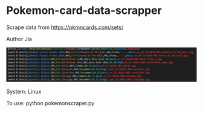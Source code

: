 # Pokemon-card-data-scrapper
Scrape data from https://pkmncards.com/sets/

Author
Jia

![Output example](readme_img.png)



System: Linux

To use: python pokemonscraper.py
